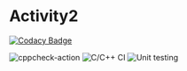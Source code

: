 # Activity2

[![Codacy Badge](https://api.codacy.com/project/badge/Grade/43d7792707794226ac9d884cb394a6fe)](https://app.codacy.com/manual/99002585/Task_CI?utm_source=github.com&utm_medium=referral&utm_content=99002585/Task_CI&utm_campaign=Badge_Grade_Dashboard)

![cppcheck-action](https://github.com/99002585/Task_CI/workflows/cppcheck-action/badge.svg)
![C/C++ CI](https://github.com/99002585/Task_CI/workflows/C/C++%20CI/badge.svg)
![Unit testing](https://github.com/99002585/Task_CI/workflows/Unit%20testing/badge.svg)
